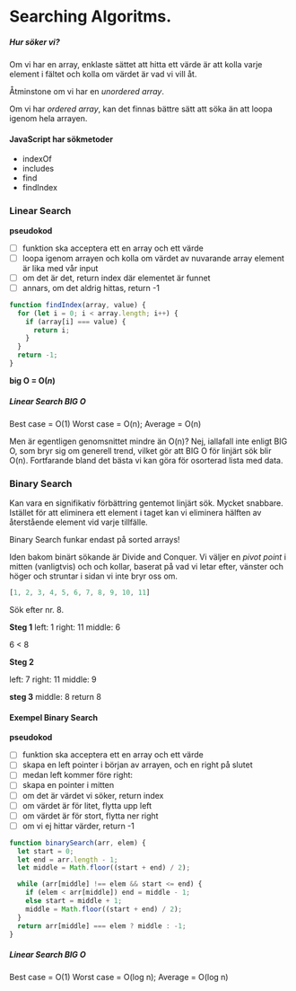 # Searching Algoritms.

##### Hur söker vi?

Om vi har en array, enklaste sättet att hitta ett värde är att kolla varje element i fältet och kolla om värdet är vad vi vill åt.

Åtminstone om vi har en *unordered array*. 

Om vi har *ordered array*, kan det finnas bättre sätt att söka än att loopa igenom hela arrayen.

#### JavaScript har sökmetoder
- indexOf
- includes
- find
- findIndex

### Linear Search


 **pseudokod**

- [ ] funktion ska acceptera ett en array och ett värde
- [ ] loopa igenom arrayen och kolla om värdet av nuvarande array element är lika med vår input
- [ ] om det är det, return index där elementet är funnet
- [ ] annars, om det aldrig hittas, return -1

```javascript
function findIndex(array, value) {
  for (let i = 0; i < array.length; i++) {
    if (array[i] === value) {
      return i;
    }
  }
  return -1;
}
```
**big O = O(*n*)**

##### Linear Search BIG O

Best case = O(1)
Worst case = O(n);
Average = O(n)

Men är egentligen genomsnittet mindre än O(n)? Nej, iallafall inte enligt BIG O, som bryr sig om generell trend, vilket gör att BIG O för linjärt sök blir O(n). Fortfarande bland det bästa vi kan göra för osorterad lista med data.


### Binary Search

Kan vara en signifikativ förbättring gentemot linjärt sök.
Mycket snabbare. Istället för att eliminera ett element i taget kan vi eliminera hälften av återstående element vid varje tillfälle.

Binary Search funkar endast på sorted arrays!

Iden bakom binärt sökande är Divide and Conquer. Vi väljer en *pivot point* i mitten (vanligtvis) och och kollar, baserat på vad vi letar efter, vänster och höger och struntar i sidan vi inte bryr oss om. 

```javascript
[1, 2, 3, 4, 5, 6, 7, 8, 9, 10, 11]
```
Sök efter nr. 8.

**Steg 1**
left: 1
right: 11
middle: 6

6 < 8 

**Steg 2**

left: 7
right: 11
middle: 9

**steg 3**
middle: 8
return 8

#### Exempel Binary Search

 **pseudokod**

- [ ] funktion ska acceptera ett en array och ett värde
- [ ] skapa en left pointer i början av arrayen, och en right på slutet
- [ ] medan left kommer före right:
- [ ] skapa en pointer i mitten
- [ ] om det är värdet vi söker, return index
- [ ] om värdet är för litet, flytta upp left
- [ ] om värdet är för stort, flytta ner right
- [ ] om vi ej hittar värder, return -1

```javascript
function binarySearch(arr, elem) {
  let start = 0;
  let end = arr.length - 1;
  let middle = Math.floor((start + end) / 2);

  while (arr[middle] !== elem && start <= end) {
    if (elem < arr[middle]) end = middle - 1;
    else start = middle + 1;
    middle = Math.floor((start + end) / 2);
  }
  return arr[middle] === elem ? middle : -1;
}
```

##### Linear Search BIG O

Best case = O(1)
Worst case = O(log n);
Average = O(log n)


